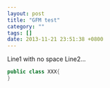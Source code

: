 ```yaml
---
layout: post
title: "GFM test"
category: ""
tags: []
date: 2013-11-21 23:51:38 +0800
---
```

Line1 with no space
Line2...

```Java
public class XXX{
}
```
